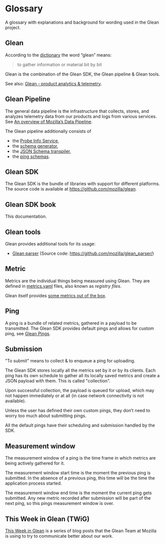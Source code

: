 # Glossary

A glossary with explanations and background for wording used in the Glean project.

## Glean

According to the [dictionary](https://www.merriam-webster.com/dictionary/glean) the word “glean” means:

> to gather information or material bit by bit

Glean is the combination of the Glean SDK, the Glean pipeline & Glean tools.

See also: [Glean - product analytics & telemetry](https://docs.telemetry.mozilla.org/concepts/glean/glean.html).

## Glean Pipeline

The general data pipeline is the infrastructure that collects, stores, and analyzes telemetry data from our products and logs from various services.
See [An overview of Mozilla’s Data Pipeline](https://docs.telemetry.mozilla.org/concepts/pipeline/gcp_data_pipeline.html).

The Glean pipeline additionally consists of

* the [Probe Info Service](https://github.com/mozilla/probe-scraper#glean-metrics-data-files),
* the [schema generator](https://github.com/mozilla/mozilla-schema-generator/),
* the [JSON Schema transpiler](https://github.com/mozilla/jsonschema-transpiler),
* the [ping schemas](https://github.com/mozilla-services/mozilla-pipeline-schemas).

## Glean SDK

The Glean SDK is the bundle of libraries with support for different platforms.
The source code is available at <https://github.com/mozilla/glean>.

## Glean SDK book

This documentation.

## Glean tools

Glean provides additional tools for its usage:

* [Glean parser](https://mozilla.github.io/glean_parser/) (Source code: <https://github.com/mozilla/glean_parser/>)


## Metric

Metrics are the individual things being measured using Glean.
They are defined in [metrics.yaml](../reference/yaml/metrics.md) files, also known as _registry files_.

Glean itself provides [some metrics out of the box](../user/collected-metrics/metrics.md).

## Ping

A ping is a bundle of related metrics, gathered in a payload to be transmitted.
The Glean SDK provides default pings and allows for custom ping, see [Glean Pings](../user/pings/index.md).

## Submission

"To submit" means to collect & to enqueue a ping for uploading.

The Glean SDK stores locally all the metrics set by it or by its clients.
Each ping has its own schedule to gather all its locally saved metrics and create a JSON payload with them. This is called "collection".

Upon successful collection, the payload is queued for upload, which may not happen immediately or at all (in case network connectivity is not available).

Unless the user has defined their own custom pings, they don’t need to worry too much about submitting pings.

All the default pings have their scheduling and submission handled by the SDK.

## Measurement window

The measurement window of a ping is the time frame in which metrics are being actively gathered for it.

The measurement window start time is the moment the previous ping is submitted. In the absence of a previous ping, this time will be the time the application process started.

The measurement window end time is the moment the current ping gets submitted. Any new metric recorded after submission will be part of the next ping, so this pings measurement window is over.


## This Week in Glean (TWiG)

[This Week in Glean](twig.md) is a series of blog posts that the Glean Team at Mozilla is using to try to communicate better about our work.
